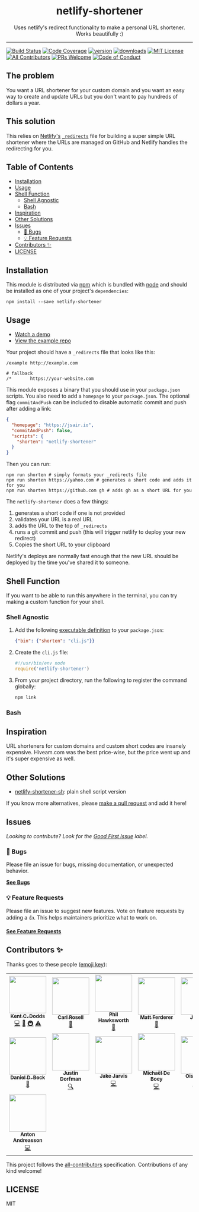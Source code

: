 <div align="center">
<h1>netlify-shortener</h1>

<p>Uses netlify's redirect functionality to make a personal URL shortener. Works beautifully :)</p>
</div>

---

<!-- prettier-ignore-start -->
[![Build Status][build-badge]][build]
[![Code Coverage][coverage-badge]][coverage]
[![version][version-badge]][package]
[![downloads][downloads-badge]][npmtrends]
[![MIT License][license-badge]][license]
[![All Contributors][all-contributors-badge]](#contributors-)
[![PRs Welcome][prs-badge]][prs]
[![Code of Conduct][coc-badge]][coc]
<!-- prettier-ignore-end -->

## The problem

You want a URL shortener for your custom domain and you want an easy way to
create and update URLs but you don't want to pay hundreds of dollars a year.

## This solution

This relies on [Netlify's](https://www.netlify.com)
[`_redirects`](https://www.netlify.com/docs/redirects/) file for building a
super simple URL shortener where the URLs are managed on GitHub and Netlify
handles the redirecting for you.

## Table of Contents

<!-- START doctoc generated TOC please keep comment here to allow auto update -->
<!-- DON'T EDIT THIS SECTION, INSTEAD RE-RUN doctoc TO UPDATE -->

- [Installation](#installation)
- [Usage](#usage)
- [Shell Function](#shell-function)
  - [Shell Agnostic](#shell-agnostic)
  - [Bash](#bash)
- [Inspiration](#inspiration)
- [Other Solutions](#other-solutions)
- [Issues](#issues)
  - [🐛 Bugs](#-bugs)
  - [💡 Feature Requests](#-feature-requests)
- [Contributors ✨](#contributors-)
- [LICENSE](#license)

<!-- END doctoc generated TOC please keep comment here to allow auto update -->

## Installation

This module is distributed via [npm][npm] which is bundled with [node][node] and
should be installed as one of your project's `dependencies`:

```
npm install --save netlify-shortener
```

## Usage

- [Watch a demo](https://www.youtube.com/watch?v=HL6paXyx6hM&list=PLV5CVI1eNcJgCrPH_e6d57KRUTiDZgs0u)
- [View the example repo](https://github.com/kentcdodds/netlify-shortener-example)

Your project should have a `_redirects` file that looks like this:

```
/example http://example.com

# fallback
/*       https://your-website.com
```

This module exposes a binary that you should use in your `package.json` scripts.
You also need to add a `homepage` to your `package.json`. The optional flag
`commitAndPush` can be included to disable automatic commit and push after
adding a link:

```json
{
  "homepage": "https://jsair.io",
  "commitAndPush": false,
  "scripts": {
    "shorten": "netlify-shortener"
  }
}
```

Then you can run:

```
npm run shorten # simply formats your _redirects file
npm run shorten https://yahoo.com # generates a short code and adds it for you
npm run shorten https://github.com gh # adds gh as a short URL for you
```

The `netlify-shortener` does a few things:

1. generates a short code if one is not provided
2. validates your URL is a real URL
3. adds the URL to the top of `_redirects`
4. runs a git commit and push (this will trigger netlify to deploy your new
   redirect)
5. Copies the short URL to your clipboard

Netlify's deploys are normally fast enough that the new URL should be deployed
by the time you've shared it to someone.

<a name="bash-function"></a>

## Shell Function

If you want to be able to run this anywhere in the terminal, you can try making
a custom function for your shell.

### Shell Agnostic

1. Add the following [executable definition][npm-bin] to your `package.json`:
   ```json
   {"bin": {"shorten": "cli.js"}}
   ```
2. Create the `cli.js` file:
   ```js
   #!/usr/bin/env node
   require('netlify-shortener')
   ```
3. From your project directory, run the following to register the command
   globally:
   ```sh
   npm link
   ```

### Bash

## Inspiration

URL shorteners for custom domains and custom short codes are insanely expensive.
Hiveam.com was the best price-wise, but the price went up and it's super
expensive as well.

## Other Solutions

- [netlify-shortener-sh](https://github.com/caarlos0/netlify-shortener-sh):
  plain shell script version

If you know more alternatives, please [make a pull request][prs] and add it
here!

## Issues

_Looking to contribute? Look for the [Good First Issue][good-first-issue]
label._

### 🐛 Bugs

Please file an issue for bugs, missing documentation, or unexpected behavior.

[**See Bugs**][bugs]

### 💡 Feature Requests

Please file an issue to suggest new features. Vote on feature requests by adding
a 👍. This helps maintainers prioritize what to work on.

[**See Feature Requests**][requests]

## Contributors ✨

Thanks goes to these people ([emoji key][emojis]):

<!-- ALL-CONTRIBUTORS-LIST:START - Do not remove or modify this section -->
<!-- prettier-ignore-start -->
<!-- markdownlint-disable -->
<table>
  <tr>
    <td align="center"><a href="https://kentcdodds.com"><img src="https://avatars.githubusercontent.com/u/1500684?v=3" width="100px;" alt=""/><br /><sub><b>Kent C. Dodds</b></sub></a><br /><a href="https://github.com/kentcdodds/netlify-shortener/commits?author=kentcdodds" title="Code">💻</a> <a href="https://github.com/kentcdodds/netlify-shortener/commits?author=kentcdodds" title="Documentation">📖</a> <a href="#infra-kentcdodds" title="Infrastructure (Hosting, Build-Tools, etc)">🚇</a> <a href="https://github.com/kentcdodds/netlify-shortener/commits?author=kentcdodds" title="Tests">⚠️</a></td>
    <td align="center"><a href="https://github.com/CarlRosell"><img src="https://avatars0.githubusercontent.com/u/2036823?v=4" width="100px;" alt=""/><br /><sub><b>Carl Rosell</b></sub></a><br /><a href="#ideas-CarlRosell" title="Ideas, Planning, & Feedback">🤔</a></td>
    <td align="center"><a href="http://hawksworx.com"><img src="https://avatars3.githubusercontent.com/u/5865?v=4" width="100px;" alt=""/><br /><sub><b>Phil Hawksworth</b></sub></a><br /><a href="#ideas-philhawksworth" title="Ideas, Planning, & Feedback">🤔</a></td>
    <td align="center"><a href="http://mattferderer.com"><img src="https://avatars3.githubusercontent.com/u/2480667?v=4" width="100px;" alt=""/><br /><sub><b>Matt Ferderer</b></sub></a><br /><a href="https://github.com/kentcdodds/netlify-shortener/commits?author=mattferderer" title="Documentation">📖</a></td>
    <td align="center"><a href="https://j-f1.github.io"><img src="https://avatars2.githubusercontent.com/u/25517624?v=4" width="100px;" alt=""/><br /><sub><b>Jed Fox</b></sub></a><br /><a href="#example-j-f1" title="Examples">💡</a></td>
    <td align="center"><a href="https://edm00se.codes/"><img src="https://avatars3.githubusercontent.com/u/622118?v=4" width="100px;" alt=""/><br /><sub><b>Eric McCormick</b></sub></a><br /><a href="https://github.com/kentcdodds/netlify-shortener/commits?author=edm00se" title="Documentation">📖</a></td>
    <td align="center"><a href="http://www.prestonlamb.com"><img src="https://avatars3.githubusercontent.com/u/2006222?v=4" width="100px;" alt=""/><br /><sub><b>Preston Lamb</b></sub></a><br /><a href="https://github.com/kentcdodds/netlify-shortener/commits?author=pjlamb12" title="Code">💻</a></td>
  </tr>
  <tr>
    <td align="center"><a href="https://ddbeck.com/"><img src="https://avatars2.githubusercontent.com/u/64103?v=4" width="100px;" alt=""/><br /><sub><b>Daniel D. Beck</b></sub></a><br /><a href="https://github.com/kentcdodds/netlify-shortener/commits?author=ddbeck" title="Documentation">📖</a></td>
    <td align="center"><a href="https://stackshare.io/jdorfman/decisions"><img src="https://avatars1.githubusercontent.com/u/398230?v=4" width="100px;" alt=""/><br /><sub><b>Justin Dorfman</b></sub></a><br /><a href="#fundingFinding-jdorfman" title="Funding Finding">🔍</a></td>
    <td align="center"><a href="http://jarv.is"><img src="https://avatars3.githubusercontent.com/u/1703673?v=4" width="100px;" alt=""/><br /><sub><b>Jake Jarvis</b></sub></a><br /><a href="https://github.com/kentcdodds/netlify-shortener/commits?author=jakejarvis" title="Code">💻</a></td>
    <td align="center"><a href="https://michaeldeboey.be"><img src="https://avatars3.githubusercontent.com/u/6643991?v=4" width="100px;" alt=""/><br /><sub><b>Michaël De Boey</b></sub></a><br /><a href="https://github.com/kentcdodds/netlify-shortener/commits?author=MichaelDeBoey" title="Code">💻</a></td>
    <td align="center"><a href="https://oisin.io"><img src="https://avatars0.githubusercontent.com/u/5693967?v=4" width="100px;" alt=""/><br /><sub><b>Oisín Quinn</b></sub></a><br /><a href="https://github.com/kentcdodds/netlify-shortener/commits?author=oisinq" title="Code">💻</a> <a href="https://github.com/kentcdodds/netlify-shortener/commits?author=oisinq" title="Tests">⚠️</a></td>
    <td align="center"><a href="https://github.com/SebJones"><img src="https://avatars3.githubusercontent.com/u/13268343?v=4" width="100px;" alt=""/><br /><sub><b>SebJones</b></sub></a><br /><a href="https://github.com/kentcdodds/netlify-shortener/commits?author=SebJones" title="Code">💻</a></td>
    <td align="center"><a href="http://gabinaureche.com"><img src="https://avatars1.githubusercontent.com/u/2291025?v=4" width="100px;" alt=""/><br /><sub><b>Gabin Aureche</b></sub></a><br /><a href="https://github.com/kentcdodds/netlify-shortener/commits?author=Zhouzi" title="Code">💻</a> <a href="https://github.com/kentcdodds/netlify-shortener/commits?author=Zhouzi" title="Tests">⚠️</a></td>
  </tr>
  <tr>
    <td align="center"><a href="http://twitter.com/nat0n"><img src="https://avatars3.githubusercontent.com/u/444538?v=4" width="100px;" alt=""/><br /><sub><b>Anton Andreasson</b></sub></a><br /><a href="https://github.com/kentcdodds/netlify-shortener/commits?author=naton" title="Code">💻</a></td>
  </tr>
</table>

<!-- markdownlint-enable -->
<!-- prettier-ignore-end -->

<!-- ALL-CONTRIBUTORS-LIST:END -->

This project follows the [all-contributors][all-contributors] specification.
Contributions of any kind welcome!

## LICENSE

MIT

<!-- prettier-ignore-start -->
[npm]: https://www.npmjs.com
[node]: https://nodejs.org
[build-badge]: https://img.shields.io/github/workflow/status/kentcdodds/netlify-shortener/validate?logo=github&style=flat-square
[build]: https://github.com/kentcdodds/netlify-shortener/actions?query=workflow%3Avalidate
[coverage-badge]: https://img.shields.io/codecov/c/github/kentcdodds/netlify-shortener.svg?style=flat-square
[coverage]: https://codecov.io/github/kentcdodds/netlify-shortener
[version-badge]: https://img.shields.io/npm/v/netlify-shortener.svg?style=flat-square
[package]: https://www.npmjs.com/package/netlify-shortener
[downloads-badge]: https://img.shields.io/npm/dm/netlify-shortener.svg?style=flat-square
[npmtrends]: http://www.npmtrends.com/netlify-shortener
[license-badge]: https://img.shields.io/npm/l/netlify-shortener.svg?style=flat-square
[license]: https://github.com/kentcdodds/netlify-shortener/blob/main/LICENSE
[prs-badge]: https://img.shields.io/badge/PRs-welcome-brightgreen.svg?style=flat-square
[prs]: http://makeapullrequest.com
[coc-badge]: https://img.shields.io/badge/code%20of-conduct-ff69b4.svg?style=flat-square
[coc]: https://github.com/kentcdodds/netlify-shortener/blob/main/CODE_OF_CONDUCT.md
[emojis]: https://github.com/all-contributors/all-contributors#emoji-key
[all-contributors]: https://github.com/all-contributors/all-contributors
[all-contributors-badge]: https://img.shields.io/github/all-contributors/kentcdodds/netlify-shortener?color=orange&style=flat-square
[bugs]: https://github.com/kentcdodds/netlify-shortener/issues?utf8=%E2%9C%93&q=is%3Aissue+is%3Aopen+sort%3Acreated-desc+label%3Abug
[requests]: https://github.com/kentcdodds/netlify-shortener/issues?utf8=%E2%9C%93&q=is%3Aissue+is%3Aopen+sort%3Areactions-%2B1-desc+label%3Aenhancement
[good-first-issue]: https://github.com/kentcdodds/netlify-shortener/issues?utf8=%E2%9C%93&q=is%3Aissue+is%3Aopen+sort%3Areactions-%2B1-desc+label%3Aenhancement+label%3A%22good+first+issue%22

[npm-bin]: https://docs.npmjs.com/files/package.json#bin
<!-- prettier-ignore-end -->
